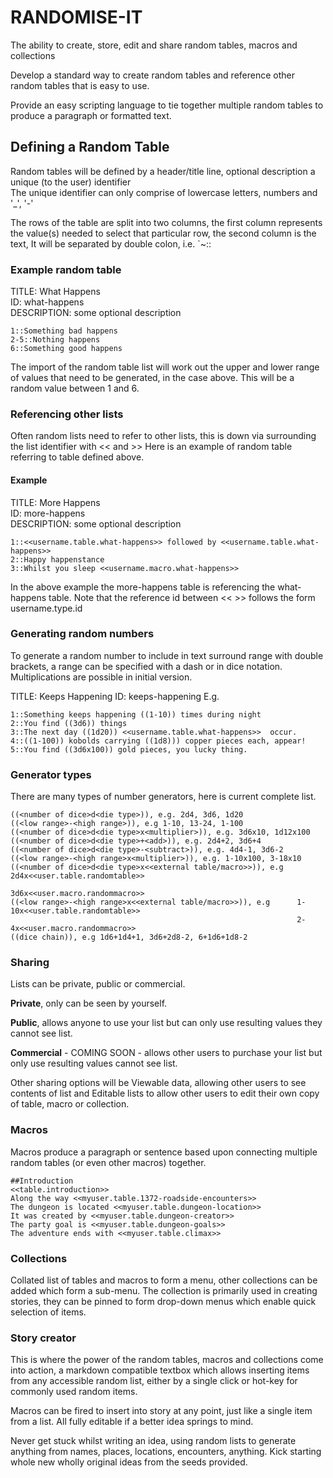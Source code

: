 RANDOMISE-IT
============

The ability to create, store, edit and share random tables, macros and collections

Develop a standard way to create random tables and reference other random tables that is easy to use.

Provide an easy scripting language to tie together multiple random tables to produce a paragraph or formatted text.

## Defining a Random Table

Random tables will be defined by a header/title line, optional description a unique (to the user) identifier  
The unique identifier can only comprise of lowercase letters, numbers and '_', '-'

The rows of the table are split into two columns, the first column represents the value(s) needed to select that particular row, the second column is the text, It will be separated by double colon, i.e. `~::



### Example random table
TITLE: What Happens  
ID: what-happens  
DESCRIPTION: some optional description
```
1::Something bad happens
2-5::Nothing happens
6::Something good happens
```
The import of the random table list will work out the upper and lower range of values that need to be generated, in the case above. This will be a random value between 1 and 6.


### Referencing other lists
Often random lists need to refer to other lists, this is down via surrounding the list identifier with << and >>
Here is an example of random table referring to table defined above.

#### Example
TITLE: More Happens  
ID: more-happens  
DESCRIPTION: some optional description
```
1::<<username.table.what-happens>> followed by <<username.table.what-happens>>
2::Happy happenstance
3::Whilst you sleep <<username.macro.what-happens>>
```
In the above example the more-happens table is referencing the what-happens table.
Note that the reference id between << >> follows the form username.type.id  


### Generating random numbers
To generate a random number to include in text surround range with double brackets, a range can be specified with a dash or in dice notation. Multiplications are possible in initial version.

TITLE: Keeps Happening
ID: keeps-happening
E.g.
```
1::Something keeps happening ((1-10)) times during night
2::You find ((3d6)) things
3::The next day ((1d20)) <<username.table.what-happens>>  occur.
4::((1-100)) kobolds carrying ((1d8))) copper pieces each, appear!
5::You find ((3d6x100)) gold pieces, you lucky thing.
```

### Generator types
There are many types of number generators, here is current complete list.
```
((<number of dice>d<die type>)), e.g. 2d4, 3d6, 1d20
((<low range>-<high range>)), e.g 1-10, 13-24, 1-100
((<number of dice>d<die type>x<multiplier>)), e.g. 3d6x10, 1d12x100
((<number of dice>d<die type>+<add>)), e.g. 2d4+2, 3d6+4
((<number of dice>d<die type>-<subtract>)), e.g. 4d4-1, 3d6-2
((<low range>-<high range>x<multiplier>)), e.g. 1-10x100, 3-18x10
((<number of dice>d<die type>x<<external table/macro>>)), e.g   2d4x<<user.table.randomtable>>
                                                                3d6x<<user.macro.randommacro>>
((<low range>-<high range>x<<external table/macro>>)), e.g      1-10x<<user.table.randomtable>>
                                                                2-4x<<user.macro.randommacro>>
((dice chain)), e.g 1d6+1d4+1, 3d6+2d8-2, 6+1d6+1d8-2
```


### Sharing
Lists can be private, public or commercial.

**Private**, only can be seen by yourself.

**Public**, allows anyone to use your list but can only use resulting values they cannot see list.

**Commercial** - COMING SOON - allows other users to purchase your list but only use resulting values cannot see list.

Other sharing options will be Viewable data, allowing other users to see contents of list and Editable lists to allow other 
users to edit their own copy of table, macro or collection.

### Macros
Macros produce a paragraph or sentence based upon connecting multiple random tables (or even other macros) together.

```
##Introduction
<<table.introduction>>
Along the way <<myuser.table.1372-roadside-encounters>> 
The dungeon is located <<myuser.table.dungeon-location>> 
It was created by <<myuser.table.dungeon-creator>> 
The party goal is <<myuser.table.dungeon-goals>>
The adventure ends with <<myuser.table.climax>>
```

### Collections
Collated list of tables and macros to form a menu, other collections can be added which form a sub-menu.
The collection is primarily used in creating stories, they can be pinned to form drop-down menus which enable quick
selection of items.

### Story creator
This is where the power of the random tables, macros and collections come into action, a markdown compatible textbox which allows inserting items from any accessible random list, either by a single click or  hot-key for commonly used random items.

Macros can be fired to insert into story at any point, just like a single item from a list. All fully editable if a better idea springs to mind.

Never get stuck whilst writing an idea, using random lists to generate anything from names, places, locations, encounters, anything. Kick starting whole new wholly original ideas from the seeds provided.





